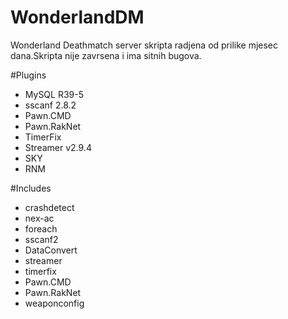 # WonderlandDM

Wonderland Deathmatch server skripta radjena od prilike mjesec dana.Skripta nije zavrsena i ima sitnih bugova.

#Plugins
- MySQL R39-5
- sscanf 2.8.2
- Pawn.CMD
- Pawn.RakNet
- TimerFix
- Streamer v2.9.4
- SKY
- RNM

#Includes
- crashdetect
- nex-ac
- foreach
- sscanf2
- DataConvert
- streamer
- timerfix
- Pawn.CMD
- Pawn.RakNet
- weaponconfig

